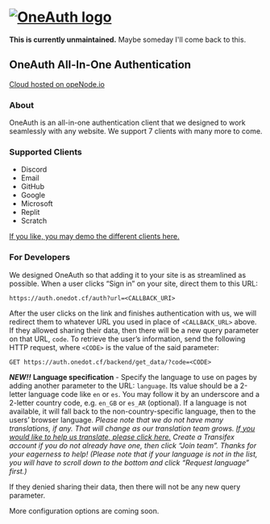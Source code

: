 # [![OneAuth logo](https://auth.onedot.cf/logo.svg)](https://auth.onedot.cf/)

**This is currently unmaintained.** Maybe someday I'll come back to this.

## OneAuth All-In-One Authentication

[Cloud hosted on opeNode.io](https://www.openode.io/)

### About

OneAuth is an all-in-one authentication client that we designed to work seamlessly with any website. We support 7 clients with many more to come.

### Supported Clients

-   Discord
-   Email
-   GitHub
-   Google
-   Microsoft
-   Replit
-   Scratch

[If you like, you may demo the different clients here.](https://auth.onedot.cf/auth?url=https%3A%2F%2Fauth.onedot.cf%2Fbackend%2Fget_data)

### For Developers

We designed OneAuth so that adding it to your site is as streamlined as possible. When a user clicks “Sign in” on your site, direct them to this URL:

```http
https://auth.onedot.cf/auth?url=<CALLBACK_URI>
```

After the user clicks on the link and finishes authentication with us, we will redirect them to whatever URL you used in place of `<CALLBACK_URL>` above. If they allowed sharing their data, then there will be a new query parameter on that URL, `code`. To retrieve the user’s information, send the following HTTP request, where `<CODE>` is the value of the said parameter:

```http
GET https://auth.onedot.cf/backend/get_data/?code=<CODE>
```

**_NEW!!_** **Language specification** - Specify the language to use on pages by adding another parameter to the URL: `language`. Its value should be a 2-letter language code like `en` or `es`. You may follow it by an underscore and a 2-letter country code, e.g. `en_GB` or `es_AR` (optional). If a language is not available, it will fall back to the non-country-specific language, then to the users’ browser language. _Please note that we do not have many translations, if any. That will change as our translation team grows. [If you would like to help us translate, please click here.](https://www.transifex.com/1dot/1auth/) Create a Transifex account if you do not already have one, then click “Join team”. Thanks for your eagerness to help! (Please note that if your language is not in the list, you will have to scroll down to the bottom and click “Request language” first.)_

If they denied sharing their data, then there will not be any new query parameter.

More configuration options are coming soon.
